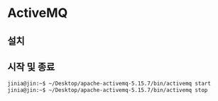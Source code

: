 # ActiveMQ

## 설치

## 시작 및 종료

```bash
jinia@jin:~$ ~/Desktop/apache-activemq-5.15.7/bin/activemq start
jinia@jin:~$ ~/Desktop/apache-activemq-5.15.7/bin/activemq stop
```
